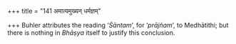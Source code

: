 +++
title = "141 अमात्यमुख्यन् धर्मज्ञम्"

+++
Buhler attributes the reading ‘*Śāntam*’, for ‘*prājñam*’, to
Medhātithi; but there is nothing in *Bhāṣya* itself to justify this
conclusion.


